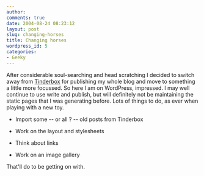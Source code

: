 ```yaml
---
author:
comments: true
date: 2004-08-24 08:23:12
layout: post
slug: changing-horses
title: Changing horses
wordpress_id: 5
categories:
- Geeky
---
```


After considerable soul-searching and head scratching I decided to switch away from [Tinderbox](http://www.eastgate.com/) for publishing my whole blog and move to something a little more focussed. So here I am on WordPress, impressed. I may well continue to use write and publish, but will definitely not be maintaining the static pages that I was generating before. Lots of things to do, as ever when playing with a new toy.


	
  * Import some -- or all ? -- old posts from Tinderbox

	
  * Work on the layout and stylesheets

	
  * Think about links

	
  * Work on an image gallery

That'll do to be getting on with.

